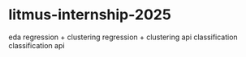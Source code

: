 # litmus-internship-2025
eda
regression + clustering
regression + clustering api
classification
classification api
